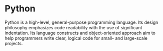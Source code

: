 # Python

<p>Python is a high-level, general-purpose programming language. Its design philosophy emphasizes code readability with the use of significant indentation. Its language constructs and object-oriented approach aim to help programmers write clear, logical code for small- and large-scale projects.</p>